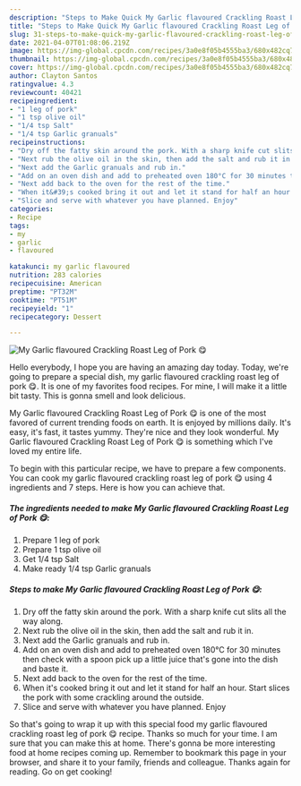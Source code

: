 ```yaml
---
description: "Steps to Make Quick My Garlic flavoured Crackling Roast Leg of Pork 😋"
title: "Steps to Make Quick My Garlic flavoured Crackling Roast Leg of Pork 😋"
slug: 31-steps-to-make-quick-my-garlic-flavoured-crackling-roast-leg-of-pork
date: 2021-04-07T01:08:06.219Z
image: https://img-global.cpcdn.com/recipes/3a0e8f05b4555ba3/680x482cq70/my-garlic-flavoured-crackling-roast-leg-of-pork-recipe-main-photo.jpg
thumbnail: https://img-global.cpcdn.com/recipes/3a0e8f05b4555ba3/680x482cq70/my-garlic-flavoured-crackling-roast-leg-of-pork-recipe-main-photo.jpg
cover: https://img-global.cpcdn.com/recipes/3a0e8f05b4555ba3/680x482cq70/my-garlic-flavoured-crackling-roast-leg-of-pork-recipe-main-photo.jpg
author: Clayton Santos
ratingvalue: 4.3
reviewcount: 40421
recipeingredient:
- "1 leg of pork"
- "1 tsp olive oil"
- "1/4 tsp Salt"
- "1/4 tsp Garlic granuals"
recipeinstructions:
- "Dry off the fatty skin around the pork. With a sharp knife cut slits all the way along."
- "Next rub the olive oil in the skin, then add the salt and rub it in."
- "Next add the Garlic granuals and rub in."
- "Add on an oven dish and add to preheated oven 180°C for 30 minutes then check with a spoon pick up a little juice that&#39;s gone into the dish and baste it."
- "Next add back to the oven for the rest of the time."
- "When it&#39;s cooked bring it out and let it stand for half an hour. Start slices the pork with some crackling around the outside."
- "Slice and serve with whatever you have planned. Enjoy"
categories:
- Recipe
tags:
- my
- garlic
- flavoured

katakunci: my garlic flavoured 
nutrition: 283 calories
recipecuisine: American
preptime: "PT32M"
cooktime: "PT51M"
recipeyield: "1"
recipecategory: Dessert

---
```



![My Garlic flavoured Crackling Roast Leg of Pork 😋](https://img-global.cpcdn.com/recipes/3a0e8f05b4555ba3/680x482cq70/my-garlic-flavoured-crackling-roast-leg-of-pork-recipe-main-photo.jpg)

Hello everybody, I hope you are having an amazing day today. Today, we're going to prepare a special dish, my garlic flavoured crackling roast leg of pork 😋. It is one of my favorites food recipes. For mine, I will make it a little bit tasty. This is gonna smell and look delicious.



My Garlic flavoured Crackling Roast Leg of Pork 😋 is one of the most favored of current trending foods on earth. It is enjoyed by millions daily. It's easy, it's fast, it tastes yummy. They're nice and they look wonderful. My Garlic flavoured Crackling Roast Leg of Pork 😋 is something which I've loved my entire life.


To begin with this particular recipe, we have to prepare a few components. You can cook my garlic flavoured crackling roast leg of pork 😋 using 4 ingredients and 7 steps. Here is how you can achieve that.

<!--inarticleads1-->

##### The ingredients needed to make My Garlic flavoured Crackling Roast Leg of Pork 😋:

1. Prepare 1 leg of pork
1. Prepare 1 tsp olive oil
1. Get 1/4 tsp Salt
1. Make ready 1/4 tsp Garlic granuals




<!--inarticleads2-->

##### Steps to make My Garlic flavoured Crackling Roast Leg of Pork 😋:

1. Dry off the fatty skin around the pork. With a sharp knife cut slits all the way along.
1. Next rub the olive oil in the skin, then add the salt and rub it in.
1. Next add the Garlic granuals and rub in.
1. Add on an oven dish and add to preheated oven 180°C for 30 minutes then check with a spoon pick up a little juice that&#39;s gone into the dish and baste it.
1. Next add back to the oven for the rest of the time.
1. When it&#39;s cooked bring it out and let it stand for half an hour. Start slices the pork with some crackling around the outside.
1. Slice and serve with whatever you have planned. Enjoy




So that's going to wrap it up with this special food my garlic flavoured crackling roast leg of pork 😋 recipe. Thanks so much for your time. I am sure that you can make this at home. There's gonna be more interesting food at home recipes coming up. Remember to bookmark this page in your browser, and share it to your family, friends and colleague. Thanks again for reading. Go on get cooking!
